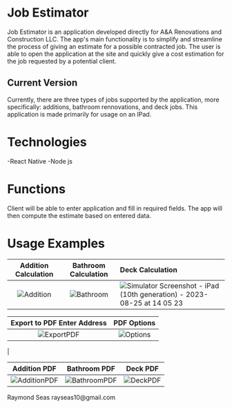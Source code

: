# Job Estimator

Job Estimator is an application developed directly for A&A Renovations and Construction LLC. The app's main functionality is to simplify and streamline the process of giving an estimate for a possible contracted job. The user is able to open the application at the site and quickly give a cost estimation for the job requested by a potential client.

## Current Version

Currently, there are three types of jobs supported by the application, more specifically: additions, bathroom rennovations, and deck jobs.  This application is made primarily for usage on an IPad.

# Technologies
-React Native
-Node js

# Functions

Client will be able to enter application and fill in required fields.  The app will then compute the estimate based on entered data.

# Usage Examples

|Addition Calculation|Bathroom Calculation|Deck Calculation|
|:-:|:-:|:-|
|![Addition](https://github.com/rseas/JobEstimator/assets/70233387/b8a7875c-dd8b-40b7-8e2f-2142b57e664c)| ![Bathroom](https://github.com/rseas/JobEstimator/assets/70233387/404621e8-4e4b-4bf1-bb4f-44ab88530b5e)|![Simulator Screenshot - iPad (10th generation) - 2023-08-25 at 14 05 23](https://github.com/rseas/JobEstimator/assets/70233387/f79d0a64-1a04-4f7c-8b3c-951811637009)|

|Export to PDF Enter Address|PDF Options|
|:-:|:-:|
|![ExportPDF](https://github.com/rseas/JobEstimator/assets/70233387/00fb0c7e-f459-4fd2-b00f-caef3728d535)|![Options](https://github.com/rseas/JobEstimator/assets/70233387/2f8b2a7c-89d4-44fa-ae5d-d62972bf0a2c)
|


|Addition PDF|Bathroom PDF|Deck PDF|
|:-:|:-:|:-:|
|![AdditionPDF](https://github.com/rseas/JobEstimator/assets/70233387/e2916e11-dec4-4435-8cd0-6069c4eb16bb)|![BathroomPDF](https://github.com/rseas/JobEstimator/assets/70233387/f676fc3f-42ab-4a85-8b51-14cada74161a)|![DeckPDF](https://github.com/rseas/JobEstimator/assets/70233387/db9b1d84-cef0-474d-b92b-3590b971c7f4)|


<p>Raymond Seas rayseas10@gmail.com</p>
